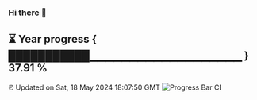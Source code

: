 ### Hi there 👋
⏳ Year progress { ███████████▁▁▁▁▁▁▁▁▁▁▁▁▁▁▁▁▁▁▁ } 37.91 %
---
⏰ Updated on Sat, 18 May 2024 18:07:50 GMT
![Progress Bar CI](https://github.com/Moyi321/Moyi321/workflows/Progress%20Bar%20CI/badge.svg)
